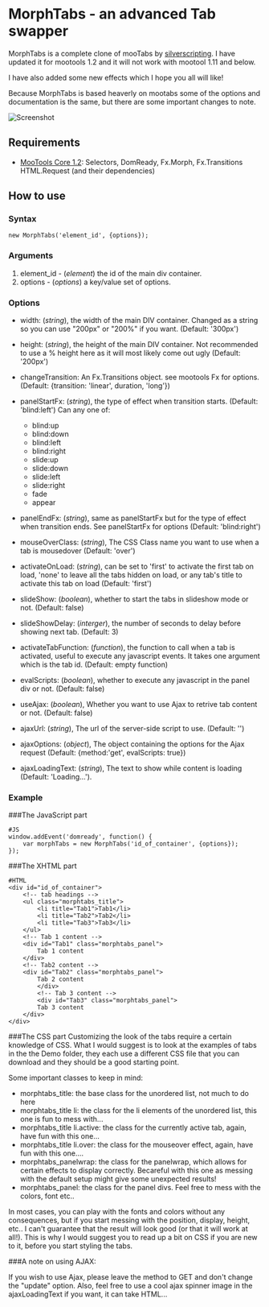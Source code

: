MorphTabs - an advanced Tab swapper
====================================

MorphTabs is a complete clone of mooTabs by [silverscripting](http://www.silverscripting.com/mootabs/). I have updated it for mootools 1.2 and it will not work with mootool 1.11 and below.

I have also added some new effects which I hope you all will like!

Because MorphTabs is based heaverly on mootabs some of the options and documentation is the same, but there are some important changes to note.

![Screenshot](http://github.com/vincentbluff/MorphTabs/raw/master/screenshot.png)

Requirements
------------

* [MooTools Core 1.2](http://mootools.net/core): Selectors, DomReady, Fx.Morph, Fx.Transitions HTML.Request (and their dependencies)

How to use
----------

### Syntax
	new MorphTabs('element_id', {options});

### Arguments

1. element_id - (*element*) the id of the main div container.
2. options - (*options*) a key/value set of options.

### Options
* width: (*string*), the width of the main DIV container. Changed as a string so you can use "200px" or "200%" if you want. (Default: '300px')
* height: (*string*), the height of the main DIV container. Not recommended to use a % height here as it will most likely come out ugly (Default: '200px')
* changeTransition: An Fx.Transitions object. see mootools Fx for options. (Default: {transition: 'linear', duration, 'long'})
* panelStartFx: (*string*), the type of effect when transition starts. (Default: 'blind:left') Can any one of:

	* blind:up
	* blind:down
	* blind:left
	* blind:right
	* slide:up
	* slide:down
	* slide:left
	* slide:right
	* fade
    * appear

* panelEndFx: (*string*), same as panelStartFx but for the type of effect when transition ends. See panelStartFx for options (Default: 'blind:right')
* mouseOverClass: (*string*), The CSS Class name you want to use when a tab is mousedover (Default: 'over')
* activateOnLoad: (*string*), can be set to 'first' to activate the first tab on load, 'none' to leave all the tabs hidden on load, or any tab's title to activate this tab on load (Default: 'first')
* slideShow: (*boolean*), whether to start the tabs in slideshow mode or not. (Default: false)
* slideShowDelay: (*interger*), the number of seconds to delay before showing next tab. (Default: 3)
* activateTabFunction: (*function*), the function to call when a tab is activated, useful to execute any javascript events. It takes one argument which is the tab id. (Default: empty function)
* evalScripts: (*boolean*), whether to execute any javascript in the panel div or not. (Default: false)
* useAjax: (*boolean*), Whether you want to use Ajax to retrive tab content or not. (Default: false)
* ajaxUrl: (*string*), The url of the server-side script to use. (Default: '')
* ajaxOptions: (*object*), The object containing the options for the Ajax request (Default: {method:'get', evalScripts: true})
* ajaxLoadingText: (*string*), The text to show while content is loading (Default: 'Loading...').

### Example

###The JavaScript part

	#JS
	window.addEvent('domready', function() {
        var morphTabs = new MorphTabs('id_of_container', {options});
	});

###The XHTML part

	#HTML
	<div id="id_of_container">
		<!-- tab headings -->
		<ul class="morphtabs_title">
			<li title="Tab1">Tab1</li>
			<li title="Tab2">Tab2</li>
			<li title="Tab3">Tab3</li>
		</ul>
		<!-- Tab 1 content -->
		<div id="Tab1" class="morphtabs_panel">
			Tab 1 content   
		</div>
		<!-- Tab2 content -->
		<div id="Tab2" class="morphtabs_panel">
			Tab 2 content   
			</div>
			<!-- Tab 3 content -->
			<div id="Tab3" class="morphtabs_panel">
			Tab 3 content   
		</div>
	</div>

###The CSS part
Customizing the look of the tabs require a certain knowledge of CSS. What I would suggest is to look at the examples of tabs in the the Demo folder, they each use a different CSS file that you can download and they should be a good starting point.

Some important classes to keep in mind:

* morphtabs_title: the base class for the unordered list, not much to do here
* morphtabs_title li: the class for the li elements of the unordered list, this one is fun to mess with...
* morphtabs_title li.active: the class for the currently active tab, again, have fun with this one...
* morphtabs_title li.over: the class for the mouseover effect, again, have fun with this one....
* morphtabs_panelwrap: the class for the panelwrap, which allows for certain effects to display correctly. Becareful with this one as messing with the default setup might give some unexpected results!
* morphtabs_panel: the class for the panel divs. Feel free to mess with the colors, font etc..

In most cases, you can play with the fonts and colors without any consequences, but if you start messing with the position, display, height, etc.. I can't guarantee that the result will look good (or that it will work at all!). This is why I would suggest you to read up a bit on CSS if you are new to it, before you start styling the tabs.

###A note on using AJAX:

If you wish to use Ajax, please leave the method to GET and don't change the "update" option. Also, feel free to use a cool ajax spinner image in the ajaxLoadingText if you want, it can take HTML...
